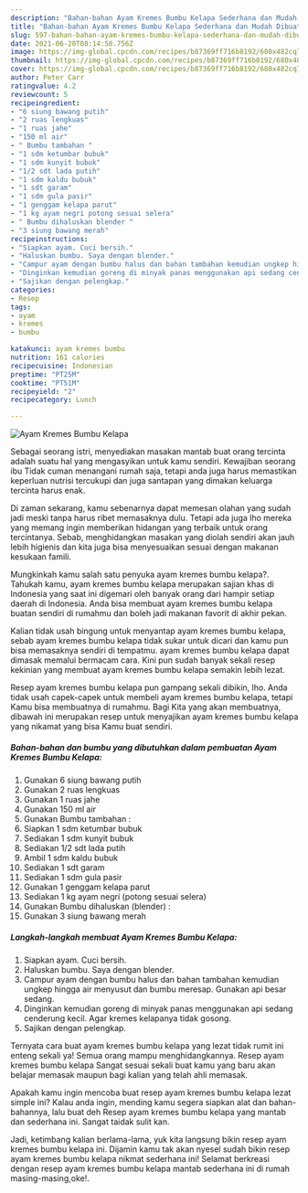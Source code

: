 ```yaml
---
description: "Bahan-bahan Ayam Kremes Bumbu Kelapa Sederhana dan Mudah Dibuat"
title: "Bahan-bahan Ayam Kremes Bumbu Kelapa Sederhana dan Mudah Dibuat"
slug: 597-bahan-bahan-ayam-kremes-bumbu-kelapa-sederhana-dan-mudah-dibuat
date: 2021-06-20T08:14:58.756Z
image: https://img-global.cpcdn.com/recipes/b87369ff716b8192/680x482cq70/ayam-kremes-bumbu-kelapa-foto-resep-utama.jpg
thumbnail: https://img-global.cpcdn.com/recipes/b87369ff716b8192/680x482cq70/ayam-kremes-bumbu-kelapa-foto-resep-utama.jpg
cover: https://img-global.cpcdn.com/recipes/b87369ff716b8192/680x482cq70/ayam-kremes-bumbu-kelapa-foto-resep-utama.jpg
author: Peter Carr
ratingvalue: 4.2
reviewcount: 5
recipeingredient:
- "6 siung bawang putih"
- "2 ruas lengkuas"
- "1 ruas jahe"
- "150 ml air"
- " Bumbu tambahan "
- "1 sdm ketumbar bubuk"
- "1 sdm kunyit bubuk"
- "1/2 sdt lada putih"
- "1 sdm kaldu bubuk"
- "1 sdt garam"
- "1 sdm gula pasir"
- "1 genggam kelapa parut"
- "1 kg ayam negri potong sesuai selera"
- " Bumbu dihaluskan blender "
- "3 siung bawang merah"
recipeinstructions:
- "Siapkan ayam. Cuci bersih."
- "Haluskan bumbu. Saya dengan blender."
- "Campur ayam dengan bumbu halus dan bahan tambahan kemudian ungkep hingga air menyusut dan bumbu meresap. Gunakan api besar sedang."
- "Dinginkan kemudian goreng di minyak panas menggunakan api sedang cenderung kecil. Agar kremes kelapanya tidak gosong."
- "Sajikan dengan pelengkap."
categories:
- Resep
tags:
- ayam
- kremes
- bumbu

katakunci: ayam kremes bumbu 
nutrition: 161 calories
recipecuisine: Indonesian
preptime: "PT25M"
cooktime: "PT51M"
recipeyield: "2"
recipecategory: Lunch

---
```



![Ayam Kremes Bumbu Kelapa](https://img-global.cpcdn.com/recipes/b87369ff716b8192/680x482cq70/ayam-kremes-bumbu-kelapa-foto-resep-utama.jpg)

Sebagai seorang istri, menyediakan masakan mantab buat orang tercinta adalah suatu hal yang mengasyikan untuk kamu sendiri. Kewajiban seorang ibu Tidak cuman menangani rumah saja, tetapi anda juga harus memastikan keperluan nutrisi tercukupi dan juga santapan yang dimakan keluarga tercinta harus enak.

Di zaman  sekarang, kamu sebenarnya dapat memesan olahan yang sudah jadi meski tanpa harus ribet memasaknya dulu. Tetapi ada juga lho mereka yang memang ingin memberikan hidangan yang terbaik untuk orang tercintanya. Sebab, menghidangkan masakan yang diolah sendiri akan jauh lebih higienis dan kita juga bisa menyesuaikan sesuai dengan makanan kesukaan famili. 



Mungkinkah kamu salah satu penyuka ayam kremes bumbu kelapa?. Tahukah kamu, ayam kremes bumbu kelapa merupakan sajian khas di Indonesia yang saat ini digemari oleh banyak orang dari hampir setiap daerah di Indonesia. Anda bisa membuat ayam kremes bumbu kelapa buatan sendiri di rumahmu dan boleh jadi makanan favorit di akhir pekan.

Kalian tidak usah bingung untuk menyantap ayam kremes bumbu kelapa, sebab ayam kremes bumbu kelapa tidak sukar untuk dicari dan kamu pun bisa memasaknya sendiri di tempatmu. ayam kremes bumbu kelapa dapat dimasak memalui bermacam cara. Kini pun sudah banyak sekali resep kekinian yang membuat ayam kremes bumbu kelapa semakin lebih lezat.

Resep ayam kremes bumbu kelapa pun gampang sekali dibikin, lho. Anda tidak usah capek-capek untuk membeli ayam kremes bumbu kelapa, tetapi Kamu bisa membuatnya di rumahmu. Bagi Kita yang akan membuatnya, dibawah ini merupakan resep untuk menyajikan ayam kremes bumbu kelapa yang nikamat yang bisa Kamu buat sendiri.

<!--inarticleads1-->

##### Bahan-bahan dan bumbu yang dibutuhkan dalam pembuatan Ayam Kremes Bumbu Kelapa:

1. Gunakan 6 siung bawang putih
1. Gunakan 2 ruas lengkuas
1. Gunakan 1 ruas jahe
1. Gunakan 150 ml air
1. Gunakan  Bumbu tambahan :
1. Siapkan 1 sdm ketumbar bubuk
1. Sediakan 1 sdm kunyit bubuk
1. Sediakan 1/2 sdt lada putih
1. Ambil 1 sdm kaldu bubuk
1. Sediakan 1 sdt garam
1. Sediakan 1 sdm gula pasir
1. Gunakan 1 genggam kelapa parut
1. Sediakan 1 kg ayam negri (potong sesuai selera)
1. Gunakan  Bumbu dihaluskan (blender) :
1. Gunakan 3 siung bawang merah




<!--inarticleads2-->

##### Langkah-langkah membuat Ayam Kremes Bumbu Kelapa:

1. Siapkan ayam. Cuci bersih.
1. Haluskan bumbu. Saya dengan blender.
1. Campur ayam dengan bumbu halus dan bahan tambahan kemudian ungkep hingga air menyusut dan bumbu meresap. Gunakan api besar sedang.
1. Dinginkan kemudian goreng di minyak panas menggunakan api sedang cenderung kecil. Agar kremes kelapanya tidak gosong.
1. Sajikan dengan pelengkap.




Ternyata cara buat ayam kremes bumbu kelapa yang lezat tidak rumit ini enteng sekali ya! Semua orang mampu menghidangkannya. Resep ayam kremes bumbu kelapa Sangat sesuai sekali buat kamu yang baru akan belajar memasak maupun bagi kalian yang telah ahli memasak.

Apakah kamu ingin mencoba buat resep ayam kremes bumbu kelapa lezat simple ini? Kalau anda ingin, mending kamu segera siapkan alat dan bahan-bahannya, lalu buat deh Resep ayam kremes bumbu kelapa yang mantab dan sederhana ini. Sangat taidak sulit kan. 

Jadi, ketimbang kalian berlama-lama, yuk kita langsung bikin resep ayam kremes bumbu kelapa ini. Dijamin kamu tak akan nyesel sudah bikin resep ayam kremes bumbu kelapa nikmat sederhana ini! Selamat berkreasi dengan resep ayam kremes bumbu kelapa mantab sederhana ini di rumah masing-masing,oke!.

